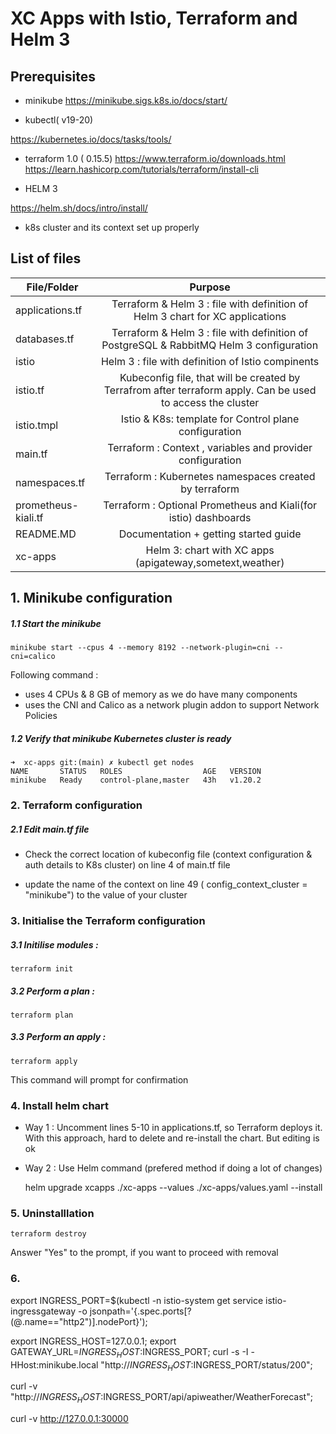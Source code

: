 <!-- https://markdownlivepreview.com/ -->
# XC Apps with Istio, Terraform and Helm 3
## Prerequisites

- minikube
https://minikube.sigs.k8s.io/docs/start/


- kubectl( v19-20)

https://kubernetes.io/docs/tasks/tools/

- terraform 1.0 ( 0.15.5)
https://www.terraform.io/downloads.html
https://learn.hashicorp.com/tutorials/terraform/install-cli

- HELM 3 

https://helm.sh/docs/intro/install/

- k8s cluster and its context set up properly


## List of files 

| File/Folder  | Purpose |
| ------------- |:-------------:|
| applications.tf     |Terraform & Helm 3 :  file with definition of Helm 3 chart for XC applications     |
| databases.tf     | Terraform & Helm 3 :  file with definition of PostgreSQL & RabbitMQ Helm 3 configuration   |
| istio      |  Helm 3 :  file with definition of Istio compinents   |
| istio.tf     | Kubeconfig file, that will be created by Terrafrom after terraform apply. Can be used to access the cluster    |
| istio.tmpl     | Istio & K8s:  template for Control plane configuration   |
| main.tf     | Terraform : Context , variables and provider configuration   |
| namespaces.tf    | Terraform : Kubernetes namespaces created by terraform   |
| prometheus-kiali.tf   | Terraform : Optional Prometheus and Kiali(for istio) dashboards |
| README.MD   | Documentation + getting started guide  |
| xc-apps  | Helm 3:  chart with XC apps (apigateway,sometext,weather) |




## 1. Minikube configuration



##### 1.1 Start the minikube 

    minikube start --cpus 4 --memory 8192 --network-plugin=cni --cni=calico


Following command : 
  - uses 4 CPUs & 8 GB of memory as we do have many components
  - uses the CNI and Calico as a network plugin addon to support Network Policies

##### 1.2  Verify that minikube Kubernetes cluster is ready 

    ➜  xc-apps git:(main) ✗ kubectl get nodes
    NAME       STATUS   ROLES                  AGE   VERSION
    minikube   Ready    control-plane,master   43h   v1.20.2



### 2. Terraform configuration



##### 2.1 Edit main.tf file 


- Check the correct location of kubeconfig file (context configuration & auth details to K8s cluster) on line 4 of main.tf file

- update the name of the context on line 49 (   config_context_cluster   = "minikube") to the value of your cluster


    

### 3. Initialise the Terraform configuration

##### 3.1 Initilise modules :

    terraform init

##### 3.2 Perform a plan :

    terraform plan


##### 3.3 Perform an apply :

    terraform apply

This command will prompt for confirmation

### 4. Install helm chart

- Way 1 :  Uncomment lines 5-10 in applications.tf, so Terraform deploys it. 
  With this approach, hard to delete and re-install the chart. 
  But editing is ok


- Way 2 :  Use Helm command (prefered method if doing a lot of changes) 

    helm upgrade xcapps  ./xc-apps --values ./xc-apps/values.yaml --install 


### 5. Uninstalllation 

    terraform destroy 
    
Answer "Yes" to the prompt, if you want to proceed with removal



### 6. 


export INGRESS_PORT=$(kubectl -n istio-system get service istio-ingressgateway -o jsonpath='{.spec.ports[?(@.name=="http2")].nodePort}');

export INGRESS_HOST=127.0.0.1;
export GATEWAY_URL=$INGRESS_HOST:$INGRESS_PORT;
curl -s -I -HHost:minikube.local "http://$INGRESS_HOST:$INGRESS_PORT/status/200";

curl -v "http://$INGRESS_HOST:$INGRESS_PORT/api/apiweather/WeatherForecast";

curl -v http://127.0.0.1:30000
